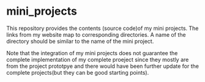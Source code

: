 # mini_projects
This repository provides the contents (source code)of my mini projects.
The links from my website map to corresponding directories.
A name of the directory should be similar to the name of the mini project.

Note that the integration of my mini projects does not guarantee
the complete implementation of my complete proeject since they mostly are
from the project prototpye and there would have been further update for the
complete projects(but they can be good starting points).
